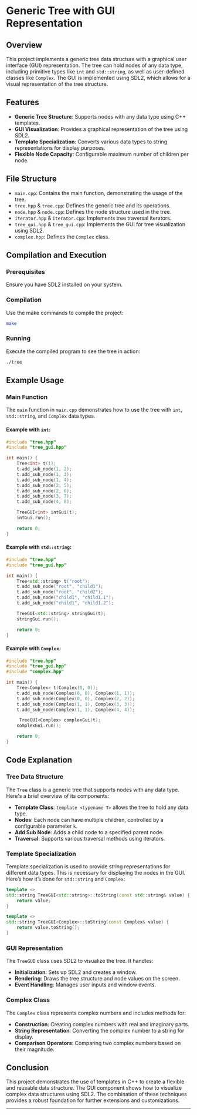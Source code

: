 # Generic Tree with GUI Representation

## Overview

This project implements a generic tree data structure with a graphical user interface (GUI) representation. The tree can hold nodes of any data type, including primitive types like `int` and `std::string`, as well as user-defined classes like `Complex`. The GUI is implemented using SDL2, which allows for a visual representation of the tree structure.

## Features

- **Generic Tree Structure**: Supports nodes with any data type using C++ templates.
- **GUI Visualization**: Provides a graphical representation of the tree using SDL2.
- **Template Specialization**: Converts various data types to string representations for display purposes.
- **Flexible Node Capacity**: Configurable maximum number of children per node.

## File Structure

- `main.cpp`: Contains the main function, demonstrating the usage of the tree.
- `tree.hpp` & `tree.cpp`: Defines the generic tree and its operations.
- `node.hpp` & `node.cpp`: Defines the node structure used in the tree.
- `iterator.hpp` & `iterator.cpp`: Implements tree traversal iterators.
- `tree_gui.hpp` & `tree_gui.cpp`: Implements the GUI for tree visualization using SDL2.
- `complex.hpp`: Defines the `Complex` class.

## Compilation and Execution

### Prerequisites

Ensure you have SDL2 installed on your system. 

### Compilation

Use the make commands to compile the project:

```sh
make
```

### Running

Execute the compiled program to see the tree in action:

```sh
./tree
```

## Example Usage

### Main Function

The `main` function in `main.cpp` demonstrates how to use the tree with `int`, `std::string`, and `Complex` data types.

#### Example with `int`:

```cpp
#include "tree.hpp"
#include "tree_gui.hpp"

int main() {
    Tree<int> t(1);
    t.add_sub_node(1, 2);
    t.add_sub_node(1, 3);
    t.add_sub_node(1, 4);
    t.add_sub_node(2, 5);
    t.add_sub_node(2, 6);
    t.add_sub_node(3, 7);
    t.add_sub_node(4, 8);

    TreeGUI<int> intGui(t);
    intGui.run();

    return 0;
}
```

#### Example with `std::string`:

```cpp
#include "tree.hpp"
#include "tree_gui.hpp"

int main() {
    Tree<std::string> t("root");
    t.add_sub_node("root", "child1");
    t.add_sub_node("root", "child2");
    t.add_sub_node("child1", "child1.1");
    t.add_sub_node("child1", "child1.2");

    TreeGUI<std::string> stringGui(t);
    stringGui.run();

    return 0;
}
```

#### Example with `Complex`:

```cpp
#include "tree.hpp"
#include "tree_gui.hpp"
#include "complex.hpp"

int main() {
    Tree<Complex> t(Complex(0, 0));
    t.add_sub_node(Complex(0, 0), Complex(1, 1));
    t.add_sub_node(Complex(0, 0), Complex(2, 2));
    t.add_sub_node(Complex(1, 1), Complex(3, 3));
    t.add_sub_node(Complex(1, 1), Complex(4, 4));

     TreeGUI<Complex> complexGui(t);
    complexGui.run();

    return 0;
}
```

## Code Explanation

### Tree Data Structure

The `Tree` class is a generic tree that supports nodes with any data type. Here's a brief overview of its components:

- **Template Class**: `template <typename T>` allows the tree to hold any data type.
- **Nodes**: Each node can have multiple children, controlled by a configurable parameter `k`.
- **Add Sub Node**: Adds a child node to a specified parent node.
- **Traversal**: Supports various traversal methods using iterators.

### Template Specialization

Template specialization is used to provide string representations for different data types. This is necessary for displaying the nodes in the GUI. Here’s how it’s done for `std::string` and `Complex`:

```cpp
template <>
std::string TreeGUI<std::string>::toString(const std::string& value) {
    return value;
}

template <>
std::string TreeGUI<Complex>::toString(const Complex& value) {
    return value.toString();
}
```

### GUI Representation

The `TreeGUI` class uses SDL2 to visualize the tree. It handles:

- **Initialization**: Sets up SDL2 and creates a window.
- **Rendering**: Draws the tree structure and node values on the screen.
- **Event Handling**: Manages user inputs and window events.

### Complex Class

The `Complex` class represents complex numbers and includes methods for:

- **Construction**: Creating complex numbers with real and imaginary parts.
- **String Representation**: Converting the complex number to a string for display.
- **Comparison Operators**: Comparing two complex numbers based on their magnitude.

## Conclusion

This project demonstrates the use of templates in C++ to create a flexible and reusable data structure. The GUI component shows how to visualize complex data structures using SDL2. The combination of these techniques provides a robust foundation for further extensions and customizations.

---